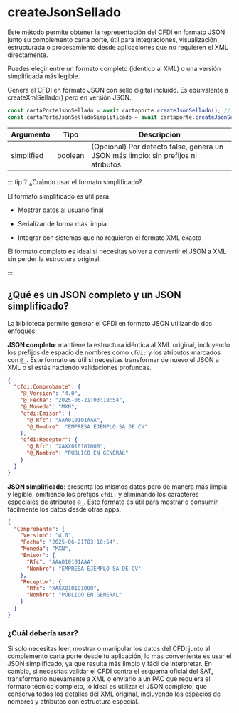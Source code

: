 # createJsonSellado

Este método permite obtener la representación del CFDI en formato JSON junto su complemento carta porte, útil para integraciones, visualización estructurada o procesamiento desde aplicaciones que no requieren el XML directamente.

Puedes elegir entre un formato completo (idéntico al XML) o una versión simplificada más legible.

Genera el CFDI en formato JSON con sello digital incluido. Es equivalente a createXmlSellado() pero en versión JSON.

```ts
const cartaPorteJsonSellado = await cartaporte.createJsonSellado(); // JSON completo sellado
const cartaPorteJsonSelladoSimplificado = await cartaporte.createJsonSellado(true); // JSON simplificado sellado
```

| Argumento  | Tipo    | Descripción                                                                         |
| ---------- | ------- | ----------------------------------------------------------------------------------- |
| simplified | boolean | (Opcional) Por defecto false, genera un JSON más limpio: sin prefijos ni atributos. |

::: tip ❔ ¿Cuándo usar el formato simplificado?

El formato simplificado es útil para:

- Mostrar datos al usuario final

- Serializar de forma más limpia

- Integrar con sistemas que no requieren el formato XML exacto

El formato completo es ideal si necesitas volver a convertir el JSON a XML sin perder la estructura original.

:::

## ¿Qué es un JSON completo y un JSON simplificado?

La biblioteca permite generar el CFDI en formato JSON utilizando dos enfoques:

**JSON completo**: mantiene la estructura idéntica al XML original, incluyendo los prefijos de espacio de nombres como `cfdi:` y los atributos marcados con `@_`. Este formato es útil si necesitas transformar de nuevo el JSON a XML o si estás haciendo validaciones profundas.

```json
{
  "cfdi:Comprobante": {
    "@_Version": "4.0",
    "@_Fecha": "2025-06-21T03:18:54",
    "@_Moneda": "MXN",
    "cfdi:Emisor": {
      "@_Rfc": "AAA010101AAA",
      "@_Nombre": "EMPRESA EJEMPLO SA DE CV"
    },
    "cfdi:Receptor": {
      "@_Rfc": "XAXX010101000",
      "@_Nombre": "PÚBLICO EN GENERAL"
    }
  }
}
```

**JSON simplificado**: presenta los mismos datos pero de manera más limpia y legible, omitiendo los prefijos `cfdi:` y eliminando los caracteres especiales de atributos `@_`. Este formato es útil para mostrar o consumir fácilmente los datos desde otras apps.

```json
{
  "Comprobante": {
    "Version": "4.0",
    "Fecha": "2025-06-21T03:18:54",
    "Moneda": "MXN",
    "Emisor": {
      "Rfc": "AAA010101AAA",
      "Nombre": "EMPRESA EJEMPLO SA DE CV"
    },
    "Receptor": {
      "Rfc": "XAXX010101000",
      "Nombre": "PÚBLICO EN GENERAL"
    }
  }
}
```

### ¿Cuál debería usar?

Si solo necesitas leer, mostrar o manipular los datos del CFDI junto al complemento carta porte desde tu aplicación, lo más conveniente es usar el JSON simplificado, ya que resulta más limpio y fácil de interpretar.
En cambio, si necesitas validar el CFDI contra el esquema oficial del SAT, transformarlo nuevamente a XML o enviarlo a un PAC que requiera el formato técnico completo, lo ideal es utilizar el JSON completo, que conserva todos los detalles del XML original, incluyendo los espacios de nombres y atributos con estructura especial.
